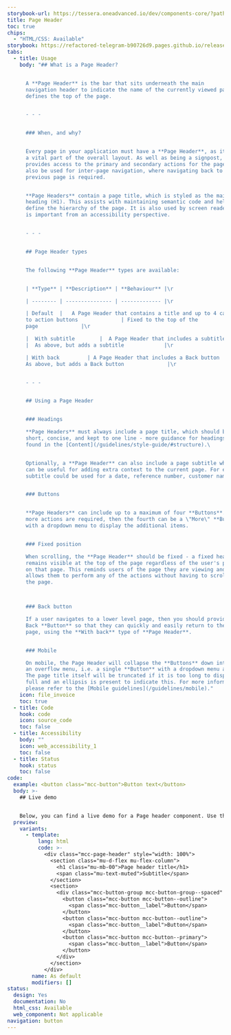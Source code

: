 ```yaml
---
storybook-url: https://tessera.oneadvanced.io/dev/components-core/?path=/docs/html-button--as-default
title: Page Header
toc: true
chips:
  - "HTML/CSS: Available"
storybook: https://refactored-telegram-b90726d9.pages.github.io/release/?path=/docs/components-page-header-introduction
tabs:
  - title: Usage
    body: "## What is a Page Header?


      A **Page Header** is the bar that sits underneath the main
      navigation header to indicate the name of the currently viewed page. It
      defines the top of the page.


      - - -


      ### When, and why?


      Every page in your application must have a **Page Header**, as it is
      a vital part of the overall layout. As well as being a signpost, it also
      provides access to the primary and secondary actions for the page. It can
      also be used for inter-page navigation, where navigating back to the
      previous page is required.


      **Page Headers** contain a page title, which is styled as the main
      heading (H1). This assists with maintaining semantic code and helps to
      define the hierarchy of the page. It is also used by screen readers, which
      is important from an accessibility perspective.


      - - -


      ## Page Header types


      The following **Page Header** types are available:


      | **Type** | **Description** | **Behaviour** |\r

      | -------- | --------------- | ------------- |\r

      | Default  |   A Page Header that contains a title and up to 4 call
      to action buttons              | Fixed to the top of the
      page              |\r

      |  With subtitle        |  A Page Header that includes a subtitle
      |  As above, but adds a subtitle             |\r

      | With back         | A Page Header that includes a Back button  |
      As above, but adds a Back button              |\r


      - - -


      ## Using a Page Header


      ### Headings

      **Page Headers** must always include a page title, which should be
      short, concise, and kept to one line - more guidance for headings can be
      found in the [Content](/guidelines/style-guide/#structure).\ 


      Optionally, a **Page Header** can also include a page subtitle which
      can be useful for adding extra context to the current page. For example, a
      subtitle could be used for a date, reference number, customer name, etc.


      ### Buttons


      **Page Headers** can include up to a maximum of four **Buttons**. If
      more actions are required, then the fourth can be a \"More\" **Button**,
      with a dropdown menu to display the additional items.


      ### Fixed position

      When scrolling, the **Page Header** should be fixed - a fixed header
      remains visible at the top of the page regardless of the user's position
      on that page. This reminds users of the page they are viewing and also
      allows them to perform any of the actions without having to scroll back
      the page.



      ### Back button

      If a user navigates to a lower level page, then you should provide a
      Back **Button** so that they can quickly and easily return to the previous
      page, using the **With back** type of **Page Header**.


      ### Mobile

      On mobile, the Page Header will collapse the **Buttons** down into
      an overflow menu, i.e. a single **Button** with a dropdown menu attached.
      The page title itself will be truncated if it is too long to display in
      full and an ellipsis is present to indicate this. For more information,
      please refer to the [Mobile guidelines](/guidelines/mobile)."
    icon: file_invoice
    toc: true
  - title: Code
    hook: code
    icon: source_code
    toc: false
  - title: Accessibility
    body: ""
    icon: web_accessibility_1
    toc: false
  - title: Status
    hook: status
    toc: false
code:
  example: <button class="mcc-button">Button text</button>
  body: >-
    ## Live demo


    Below, you can find a live demo for a Page header component. Use the drop-down menus and radio buttons to view the different Page header Types and Variants.
  preview:
    variants:
      - template:
          lang: html
          code: >-
            <div class="mcc-page-header" style="width: 100%">
              <section class="mu-d-flex mu-flex-column">
                <h1 class="mu-mb-00">Page header title</h1>
                <span class="mu-text-muted">Subtitle</span>
              </section>
              <section>
                <div class="mcc-button-group mcc-button-group--spaced" role="group" aria-label="Page header buttons">
                  <button class="mcc-button mcc-button--outline">
                    <span class="mcc-button__label">Button</span>
                  </button>
                  <button class="mcc-button mcc-button--outline">
                    <span class="mcc-button__label">Button</span>
                  </button>
                  <button class="mcc-button mcc-button--primary">
                    <span class="mcc-button__label">Button</span>
                  </button>
                </div>
              </section>
            </div>
        name: As default
        modifiers: []
status:
  design: Yes
  documentation: No
  html_css: Available
  web_component: Not applicable
navigation: button
---
```

